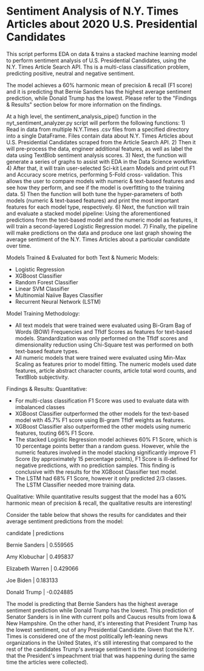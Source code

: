 # Sentiment Analysis of N.Y. Times Articles about 2020 U.S. Presidential Candidates

This script performs EDA on data & trains a stacked machine learning model to perform sentiment analysis of U.S. Presidential Candidates, 
using the N.Y. Times Article Search API. Ths is a multi-class classification problem, predicting positive, neutral and negative sentiment.

The model achieves a 60% harmonic mean of precision & recall (F1 score) and it is predicting that Bernie Sanders has the highest average sentiment prediction, while Donald Trump has the lowest. Please refer to the "Findings & Results" section below for more information on the findings.

At a high level, the sentiment_analysis_pipe() function in the nyt_sentiment_analyzer.py script will perform the following functions:
    1) Read in data from multiple N.Y.Times .csv files from a specified directory into a single DataFrame. Files contain data about N.Y.        Times Articles about U.S. Presidential Candidates scraped from the Article Search API. 
    2) Then it will pre-process the data, engineer additional features, as well as label the data using TextBlob sentiment analysis     scores.
    3) Next, the function will generate a series of graphs to assist with EDA in the Data Science workflow.
    4) After that, it will train user-selected Sci-kit Learn Models and print out F1 and Accuracy score metrics, performing 5-Fold cross-        validation. This allows the user to compare models with numeric & text-based features and see how they perform, and see if the model is overfitting to the training data.
    5) Then the function will both tune the hyper-parameters of both models (numeric & text-based features) and print the most important        features for each model type, respectively.
    6) Next, the function will train and evaluate a stacked model pipeline: 
        Using the aforementioned predictions from the text-based model and the numeric model as features, it will train a second-layered         Logistic Regression model.
    7) Finally, the pipeline will make predictions on the data and produce one last graph showing the average sentiment of the N.Y. Times        Articles about a particular candidate over time.

Models Trained & Evaluated for both Text & Numeric Models:
- Logistic Regression
- XGBoost Classifier
- Random Forest Classifier
- Linear SVM Classifier
- Multinomial Naiive Bayes Classifier
- Recurrent Neural Network (LSTM)

Model Training Methodology:
- All text models that were trained were evaluated using Bi-Gram Bag of Words (BOW) Frequencies and TfIdf Scores as features for text-based models. 
    Standardization was only performed on the TfIdf scores and dimensionality reduction using Chi-Square test was performed on both text-based feature types.
- All numeric models that were trained were evaluated using Min-Max Scaling as features prior to model fitting. 
    The numeric models used date features, article abstract character counts, article total word counts, and TextBlob subjectivity. 

Findings & Results:
Quantitative:
- For multi-class classification F1 Score was used to evaluate data with imbalanced classes   
- XGBoost Classifier outperformed the other models for the text-based model with 45.7% F1 score using Bi-gram TfIdf weights as features.   
- XGBoost Classifier also outperformed the other models using numeric features, touting 66% F1 Score.       
- The stacked Logistic Regression model achieves 60% F1 Score, which is 10 percentage points better than a random guess. 
    However, while the numeric features involved in the model stacking significantly improve F1 Score (by approximately 15 percentage points), 
    F1 Score is ill-defined for negative predictions, with no prediction samples. 
    This finding is conclusive with the results for the XGBoost Classifier text model.
- The LSTM had 68% F1 Score, however it only predicted 2/3 classes.  The LSTM Classifier needed more training data.
     
Qualitative:
While quantitative results suggest that the model has a 60% harmonic mean of precision & recall, the qualitative results are interesting!

Consider the table below that shows the results for candidates and their average sentiment predictions from the model:  

candidate         | predictions

Bernie Sanders    | 0.559565 

Amy Klobuchar     | 0.495837 

Elizabeth Warren  | 0.429066 

Joe Biden         | 0.183133 

Donald Trump      | -0.024885
 
The model is predicting that Bernie Sanders has the highest average sentiment prediction while Donald Trump has the lowest.
This prediction of Senator Sanders is in line with current polls and Caucus results from Iowa & New Hampshire. 
On the other hand, it's interesting that President Trump has the lowest sentiment, out of any Presidential Candidate.
Given that  the N.Y. Times is considered one of the most politically left-leaning news organizations in the United States, 
it's still interesting that compared to the rest of the candidates Trump's average sentiment is the lowest 
(considering that the President's impeachment trial that was happening during the same time the articles were collected).
